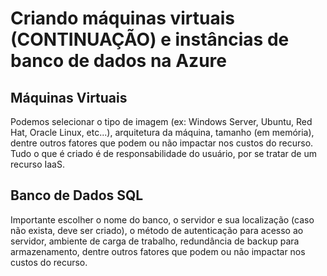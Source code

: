 # Criando máquinas virtuais (CONTINUAÇÃO) e instâncias de banco de dados na Azure

## Máquinas Virtuais

Podemos selecionar o tipo de imagem (ex: Windows Server, Ubuntu, Red Hat, Oracle Linux, etc...), arquitetura da máquina, tamanho (em memória), dentre outros fatores que podem ou não impactar nos custos do recurso. Tudo o que é criado é de responsabilidade do usuário, por se tratar de um recurso IaaS.

## Banco de Dados SQL

Importante escolher o nome do banco, o servidor e sua localização (caso não exista, deve ser criado), o método de autenticação para acesso ao servidor, ambiente de carga de trabalho, redundância de backup para armazenamento, dentre outros fatores que podem ou não impactar nos custos do recurso.


